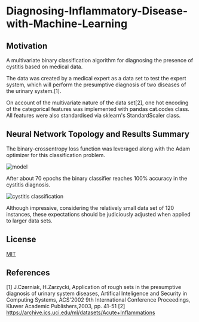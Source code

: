 # Diagnosing-Inflammatory-Disease-with-Machine-Learning

## Motivation
A multivariate binary classification algorithm for diagnosing the presence of cystitis based on medical data. 

The data was created by a medical expert as a data set to test the expert system, which will perform the presumptive diagnosis of two diseases of the urinary system.[1].

On account of the multivariate nature of the data set[2], one hot encoding of the categorical features was implemented with pandas cat.codes class. All features were also standardised via sklearn's StandardScaler class.

## Neural Network Topology and Results Summary

The binary-crossentropy loss function was leveraged along with the Adam optimizer for this classification problem.


![model](https://user-images.githubusercontent.com/48378196/96961401-4be81500-1550-11eb-9cd2-4e0f682c3b56.png)

After about 70 epochs the binary classifier reaches 100% accuracy in the cystitis diagnosis. 

![cystitis classification](https://user-images.githubusercontent.com/48378196/96993734-70a3b300-1577-11eb-9c6c-b43ff5362563.png)

Although impressive, considering the relatively small data set of 120 instances, these expectations should be judiciously adjusted when applied to larger data sets.


## License
[MIT](https://choosealicense.com/licenses/mit/) 

## References
[1] J.Czerniak, H.Zarzycki, Application of rough sets in the presumptive diagnosis of urinary system diseases,
Artifical Inteligence and Security in Computing Systems, ACS'2002 9th International Conference Proceedings,
Kluwer Academic Publishers,2003, pp. 41-51
[2] https://archive.ics.uci.edu/ml/datasets/Acute+Inflammations
 
